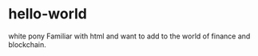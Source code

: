 # hello-world
white pony
Familiar with html and want to add to the world of finance and blockchain. 
